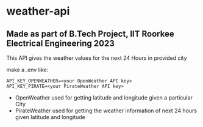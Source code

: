 # weather-api
## Made as part of B.Tech Project, IIT Roorkee Electrical Engineering 2023

This API gives the weather values for the next 24 Hours in provided city

make a .env like:

```
API_KEY_OPENWEATHER=<your OpenWeather API key>
API_KEY_PIRATE=<your PirateWeather API key>
```

* OpenWeather used for getting latitude and longitude given a particular City
* PirateWeather used for getting the weather information of next 24 hours given latitude and longitude
